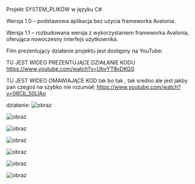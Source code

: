Projekt SYSTEM_PLIKÓW w języku C#

Wersja 1.0 – podstawowa aplikacja bez użycia frameworka Avalonia.

Wersja 1.1 – rozbudowana wersja z wykorzystaniem frameworka Avalonia, oferująca nowoczesny interfejs użytkownika.

Film prezentujący działanie projektu jest dostępny na YouTube: 

TU JEST WIDEO PREZENTUJĄCE DZIAŁANIE KODU 
https://www.youtube.com/watch?v=UbvYT8vDKG0

TU JEST WIDEO OMAWIAJĄCE KOD tak bo tak , tak sredno ale jest jakby pan czegoś na szybko nie rozumiał;
https://www.youtube.com/watch?v=06Cb_50LlAo

działanie:
![obraz](https://github.com/user-attachments/assets/b6ca04c9-8c5b-405a-b4b1-e95050a88131)

![obraz](https://github.com/user-attachments/assets/0c9fa253-9dba-474c-869e-be6086c1a94e)

![obraz](https://github.com/user-attachments/assets/e3f482b0-f777-458c-9317-0488612605d3)

![obraz](https://github.com/user-attachments/assets/a6dda090-944d-4e85-bf5a-c267b5a8b0be)

![obraz](https://github.com/user-attachments/assets/5e9c14be-9168-4597-bf8c-05b3a6c66502)

![obraz](https://github.com/user-attachments/assets/00577986-862b-4692-b73e-b36810a3aa49)

![obraz](https://github.com/user-attachments/assets/a12d17c0-8d89-4de1-a517-cb8bed51e8c6)

